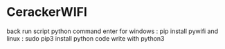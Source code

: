 # CerackerWIFI
back run script python command enter for windows : pip install pywifi and linux : sudo pip3 install python code write with python3

